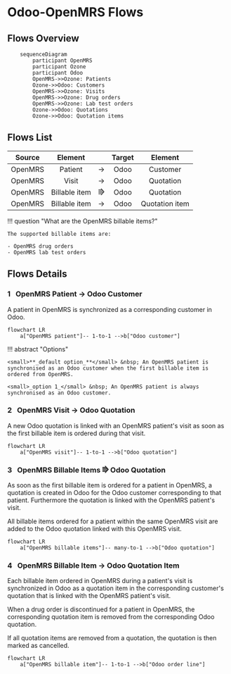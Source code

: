 # Odoo-OpenMRS Flows

## Flows Overview

``` mermaid
    sequenceDiagram
        participant OpenMRS
        participant Ozone
        participant Odoo
        OpenMRS->>Ozone: Patients
        Ozone->>Odoo: Customers
        OpenMRS->>Ozone: Visits
        OpenMRS->>Ozone: Drug orders
        OpenMRS->>Ozone: Lab test orders
        Ozone->>Odoo: Quotations
        Ozone->>Odoo: Quotation items
```

## Flows List

|Source|    Element    | |Target|     Element     |
|:---:|:-------------:|:---:|:---:|:---------------:|
|OpenMRS|    Patient    |→|Odoo|    Customer     |
|OpenMRS|     Visit     |→|Odoo|    Quotation    |
|OpenMRS| Billable item |⭆|Odoo|    Quotation    |
|OpenMRS| Billable item |→|Odoo| Quotation item |


!!! question "What are the OpenMRS billable items?"

    The supported billable items are:

    - OpenMRS drug orders
    - OpenMRS lab test orders

## Flows Details

### **1** &nbsp; OpenMRS Patient → Odoo Customer

A patient in OpenMRS is synchronized as a corresponding customer in Odoo.

``` mermaid
flowchart LR
    a["OpenMRS patient"]-- 1-to-1 -->b["Odoo customer"]
```

!!! abstract "Options"

    <small>**_default option_**</small> &nbsp; An OpenMRS patient is synchronised as an Odoo customer when the first billable item is ordered from OpenMRS.

    <small>_option 1_</small> &nbsp; An OpenMRS patient is always synchronised as an Odoo customer.

### **2** &nbsp; OpenMRS Visit → Odoo Quotation

A new Odoo quotation is linked with an OpenMRS patient's visit as soon as the first billable item is ordered during that visit.

``` mermaid
flowchart LR
    a["OpenMRS visit"]-- 1-to-1 -->b["Odoo quotation"]
```

### **3** &nbsp; OpenMRS Billable Items ⭆ Odoo Quotation

As soon as the first billable item is ordered for a patient in OpenMRS, a quotation is created in Odoo for the Odoo customer corresponding to that patient. Furthermore the quotation is linked with the OpenMRS patient's visit.

All billable items ordered for a patient within the same OpenMRS visit are added to the Odoo quotation linked with this OpenMRS visit.

``` mermaid
flowchart LR
    a["OpenMRS billable items"]-- many-to-1 -->b["Odoo quotation"]
```

### **4** &nbsp; OpenMRS Billable Item → Odoo Quotation Item

Each billable item ordered in OpenMRS during a patient's visit is synchronized in Odoo as a quotation item in the corresponding customer's quotation that is linked with the OpenMRS patient's visit.

When a drug order is discontinued for a patient in OpenMRS, the corresponding quotation item is removed from the corresponding Odoo quotation.

If all quotation items are removed from a quotation, the quotation is then marked as cancelled.

``` mermaid
flowchart LR
    a["OpenMRS billable item"]-- 1-to-1 -->b["Odoo order line"]
```
